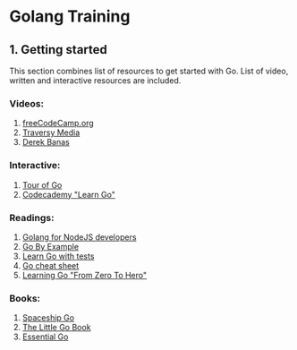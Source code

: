 # Golang Training

## 1. Getting started
This section combines list of resources to get started with Go. List of video, written and interactive resources are included.

### Videos:
1. [freeCodeCamp.org
](https://www.youtube.com/watch?v=YS4e4q9oBaU&ab_channel=freeCodeCamp.org)
2. [Traversy Media](https://www.youtube.com/watch?v=SqrbIlUwR0U&ab_channel=TraversyMedia)
3. [Derek Banas](https://www.youtube.com/watch?v=CF9S4QZuV30&ab_channel=DerekBanas)

### Interactive:
1. [Tour of Go](https://tour.golang.org/list)
2. [Codecademy "Learn Go"](https://www.codecademy.com/learn/learn-go)

### Readings:
1. [Golang for NodeJS developers](https://github.com/miguelmota/golang-for-nodejs-developers)
2. [Go By Example](https://gobyexample.com/)
3. [Learn Go with tests](https://quii.gitbook.io/learn-go-with-tests/)
4. [Go cheat sheet](https://github.com/a8m/golang-cheat-sheet)
5. [Learning Go "From Zero To Hero"](https://milapneupane.com.np/2019/07/06/learning-golang-from-zero-to-hero/)

### Books:
1. [Spaceship Go](https://blasrodri.github.io/spaceship-go-gh-pages/cover.html)
2. [The Little Go Book](https://www.openmymind.net/The-Little-Go-Book/)
3. [Essential Go](https://essential-go.programming-books.io/)
